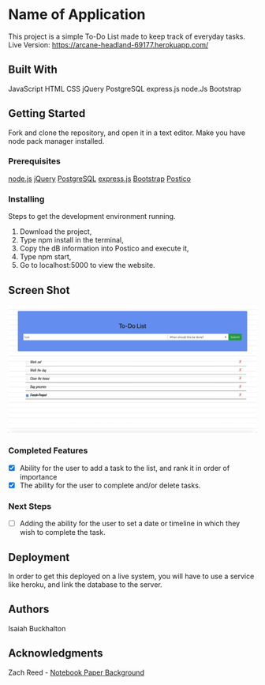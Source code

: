 # Name of Application
This project is a simple To-Do List made to keep track of everyday tasks.
Live Version: https://arcane-headland-69177.herokuapp.com/

## Built With
JavaScript
HTML
CSS
jQuery
PostgreSQL
express.js
node.Js
Bootstrap

## Getting Started
Fork and clone the repository, and open it in a text editor. Make you have node pack manager installed.

### Prerequisites
[node.js](https://nodejs.org/en/)
[jQuery](https://jquery.com/)
[PostgreSQL](https://www.postgresql.org/)
[express.js](https://expressjs.com/)
[Bootstrap](https://getbootstrap.com/)
[Postico](https://eggerapps.at/postico/)

### Installing
Steps to get the development environment running.
1. Download the project,
2. Type npm install in the terminal,
3. Copy the dB information into Postico and execute it,
4. Type npm start, 
5. Go to localhost:5000 to view the website.

## Screen Shot
![To-Do List Project](/server/public/images/toDoList.jpg)

### Completed Features

- [x] Ability for the user to add a task to the list, and rank it in order of importance
- [x] The ability for the user to complete and/or delete tasks.
### Next Steps
 
- [ ] Adding the ability for the user to set a date or timeline in which they wish to complete the task.

## Deployment
In order to get this deployed on a live system, you will have to use a service like heroku, and link the database to the server.

## Authors
Isaiah Buckhalton
## Acknowledgments
Zach Reed - [Notebook Paper Background](https://coderwall.com/p/fw_b4q/notebook-paper-css)
